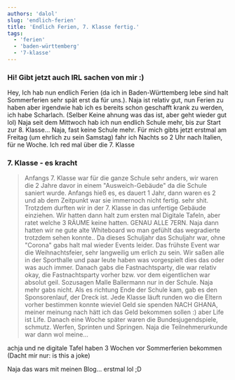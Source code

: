 ```yaml
---
authors: 'dalol'
slug: 'endlich-ferien'
title: 'Endlich Ferien, 7. Klasse fertig.'
tags:
  - 'ferien'
  - 'baden-württemberg'
  - '7-klasse'
---
```


### Hi! Gibt jetzt auch IRL sachen von mir :)


Hey, Ich hab nun endlich Ferien (da ich in Baden-Württemberg lebe sind halt Sommerferien sehr spät erst da für uns.). Naja ist relativ gut, nun Ferien zu haben aber irgendwie hab ich es bereits schon geschafft krank zu werden, ich habe Scharlach. (Selber Keine ahnung was das ist, aber geht wieder gut lol) Naja seit dem Mittwoch hab ich nun endlich Schule mehr, bis zur Start zur 8. Klasse... Naja, fast keine Schule mehr. Für mich gibts jetzt erstmal am Freitag (um ehrlich zu sein Samstag) fahr ich Nachts so 2 Uhr nach Italien, für ne Woche. Ich red mal über die 7. Klasse



### 7. Klasse - es kracht

> Anfangs 7. Klasse war für die ganze Schule sehr anders, wir waren die 2 Jahre davor in einem "Ausweich-Gebäude" da die Schule saniert wurde. Anfangs hieß es, es dauert 1 Jahr, dann waren es 2 und ab dem Zeitpunkt war sie immernoch nicht fertig. sehr shit. Trotzdem durften wir in der 7. Klasse in das unfertige Gebäude einziehen. Wir hatten dann halt zum ersten mal Digitale Tafeln, aber ratet welche 3 RÄUME keine hatten. GENAU ALLE 7ERN. Naja dann hatten wir ne gute alte Whiteboard wo man gefühlt das wegradierte trotzdem sehen konnte.. Da dieses Schuljahr das Schuljahr war, ohne "Corona" gabs halt mal wieder Events leider. Das frühste Event war die Weihnachtsfeier, sehr langweilig um erlich zu sein. Wir saßen alle in der Sporthalle und paar leute haben was vorgespielt dies das oder was auch immer. Danach gabs die Fastnachtsparty, die war relativ okay, die Fastnachtsparty vorher bzw. vor dem eigentlichen war absolut geil. Sozusagen Malle Ballermann nur in der Schule. Naja mehr gabs nicht. Als es richtung Ende der Schule kam, gab es den Sponsorenlauf, der Dreck ist. Jede Klasse läuft runden wo die Eltern vorher bestimmen konnte wieviel Geld sie spenden NACH GHANA, meiner meinung nach hätt ich das Geld bekommen sollen :) aber Life ist Life. Danach eine Woche später waren die Bundesjugendspiele, schmutz. Werfen, Sprinten und Springen. Naja die Teilnehmerurkunde war dann wol meine... 

achja und ne digitale Tafel haben 3 Wochen vor Sommerferien bekommen (Dacht mir nur: is this a joke)

Naja das wars mit meinen Blog... erstmal lol ;D